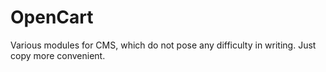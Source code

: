 # OpenCart

Various modules for CMS, which do not pose any difficulty in writing. Just copy more convenient.
